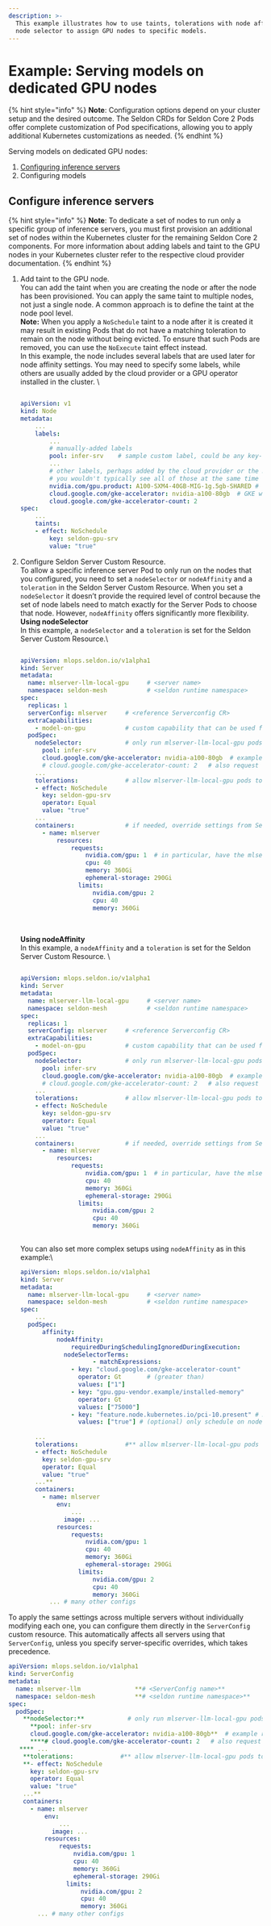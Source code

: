 ```yaml
---
description: >-
  This example illustrates how to use taints, tolerations with node affinity or
  node selector to assign GPU nodes to specific models.
---
```


# Example: Serving models on dedicated GPU nodes

{% hint style="info" %}
**Note**: Configuration options depend on your cluster setup and the desired outcome. The Seldon CRDs for Seldon Core 2 Pods offer complete customization of Pod specifications, allowing you to apply additional Kubernetes customizations as needed.
{% endhint %}

Serving models on dedicated GPU nodes:

1. [Configuring inference servers ](example-serving-models-on-dedicated-gpu-nodes.md#configure-inference-servers)
2. Configuring models&#x20;

## Configure inference servers

{% hint style="info" %}
**Note**: To dedicate a set of nodes to run only a specific group of inference servers, you must first provision an additional set of nodes within the Kubernetes cluster for the remaining Seldon Core 2 components. For more information about adding labels and taint to the GPU nodes in your Kubernetes cluster refer to the respective cloud provider documentation.
{% endhint %}

1.  Add taint to the GPU node.\
    You can add the taint when you are creating the node or after the node has been provisioned. You can apply the same taint to multiple nodes, not just a single node. A common approach is to define the taint at the node pool level. \
    **Note:**  When you apply a `NoSchedule` taint to a node after it is created it may result in existing Pods that do not have a matching toleration to remain on the node without being evicted. To ensure that such Pods are removed, you can use the `NoExecute` taint effect instead. \
    In this example, the node includes several labels that are used later for node affinity settings. You may need to specify some labels, while others are usually added by the cloud provider or a GPU operator installed in the cluster. \


    ```yaml

    apiVersion: v1
    kind: Node
    metadata:
    	...
    	labels:
    		...
    		# manually-added labels
    		pool: infer-srv    # sample custom label, could be any key-value pair
    		...
    		# other labels, perhaps added by the cloud provider or the NVIDIA GPU operator
    		# you wouldn't typically see all of those at the same time
    		nvidia.com/gpu.product: A100-SXM4-40GB-MIG-1g.5gb-SHARED # sample label as added by gpu-feature-discovery when using the NVIDIA GPU Operator
    		cloud.google.com/gke-accelerator: nvidia-a100-80gb  # GKE without NVIDIA GPU operator
    		cloud.google.com/gke-accelerator-count: 2		
    spec:
    	...
    	taints:
    	- effect: NoSchedule
    		key: seldon-gpu-srv
    		value: "true"
    ```
2.  Configure Seldon Server Custom Resource. \
    To allow a specific inference server Pod to only run on the nodes that you configured, you need to set a `nodeSelector` or `nodeAffinity` and a `toleration` in the Seldon Server Custom Resource.  When you set a `nodeSelector` it doesn’t provide the required level of control because the set of node labels need to match exactly for the Server Pods to choose that node. However, `nodeAffinity` offers significantly more flexibility.\
    **Using nodeSelector**\
    &#x20;In this example, a `nodeSelector` and a `toleration` is set for the Seldon Server Custom Resource.\


    ```yaml

    apiVersion: mlops.seldon.io/v1alpha1
    kind: Server
    metadata:
      name: mlserver-llm-local-gpu     # <server name>
      namespace: seldon-mesh           # <seldon runtime namespace>
    spec:
      replicas: 1
      serverConfig: mlserver     # <reference Serverconfig CR>
      extraCapabilities:
        - model-on-gpu           # custom capability that can be used for matching Model to this server
      podSpec:
        nodeSelector:            # only run mlserver-llm-local-gpu pods on nodes that have all those labels  
          pool: infer-srv
          cloud.google.com/gke-accelerator: nvidia-a100-80gb  # example requesting specific GPU on GKE, not required
          # cloud.google.com/gke-accelerator-count: 2   # also request node with label denoting a specific GPU count
        ...
        tolerations:             # allow mlserver-llm-local-gpu pods to be scheduled on nodes with the matching taint
        - effect: NoSchedule
          key: seldon-gpu-srv
          operator: Equal
          value: "true"
        ...
        containers:              # if needed, override settings from Serverconfig, for this specific Server
    	  - name: mlserver
    		  resources:
    			  requests:
    				  nvidia.com/gpu: 1  # in particular, have the mlserver container request a GPU
    				  cpu: 40
    				  memory: 360Gi
    				  ephemeral-storage: 290Gi
    				limits:
    					nvidia.com/gpu: 2
    					cpu: 40
    					memory: 360Gi
    					
    ```

    \
    **Using nodeAffinity** \
    In this example, a `nodeAffinity` and a `toleration` is set for the Seldon Server Custom Resource. \


    ```yaml

    apiVersion: mlops.seldon.io/v1alpha1
    kind: Server
    metadata:
      name: mlserver-llm-local-gpu     # <server name>
      namespace: seldon-mesh           # <seldon runtime namespace>
    spec:
      replicas: 1
      serverConfig: mlserver     # <reference Serverconfig CR>
      extraCapabilities:
        - model-on-gpu           # custom capability that can be used for matching Model to this server
      podSpec:
        nodeSelector:            # only run mlserver-llm-local-gpu pods on nodes that have all those labels  
          pool: infer-srv
          cloud.google.com/gke-accelerator: nvidia-a100-80gb  # example requesting specific GPU on GKE, not required
          # cloud.google.com/gke-accelerator-count: 2   # also request node with label denoting a specific GPU count
        ...
        tolerations:             # allow mlserver-llm-local-gpu pods to be scheduled on nodes with the matching taint
        - effect: NoSchedule
          key: seldon-gpu-srv
          operator: Equal
          value: "true"
        ...
        containers:              # if needed, override settings from Serverconfig, for this specific Server
    	  - name: mlserver
    		  resources:
    			  requests:
    				  nvidia.com/gpu: 1  # in particular, have the mlserver container request a GPU
    				  cpu: 40
    				  memory: 360Gi
    				  ephemeral-storage: 290Gi
    				limits:
    					nvidia.com/gpu: 2
    					cpu: 40
    					memory: 360Gi
    					
    ```

    You can also set more complex setups using `nodeAffinity` as in this example:\


    ```yaml
    apiVersion: mlops.seldon.io/v1alpha1
    kind: Server
    metadata:
      name: mlserver-llm-local-gpu     # <server name>
      namespace: seldon-mesh           # <seldon runtime namespace>
    spec:
    	...
      podSpec:
    	  affinity:
    		  nodeAffinity:
    			  requiredDuringSchedulingIgnoredDuringExecution:
    	        nodeSelectorTerms:
    					- matchExpressions:
    	          - key: "cloud.google.com/gke-accelerator-count"
    	            operator: Gt       # (greater than)
    	            values: ["1"]
    	          - key: "gpu.gpu-vendor.example/installed-memory"
    	            operator: Gt
    	            values: ["75000"]
    	          - key: "feature.node.kubernetes.io/pci-10.present" # NFD Feature label
    	            values: ["true"] # (optional) only schedule on nodes with PCI device 10
        
        ...
        tolerations:             #** allow mlserver-llm-local-gpu pods to be scheduled on nodes with the matching taint
        - effect: NoSchedule
          key: seldon-gpu-srv
          operator: Equal
          value: "true"
        ...**
        containers:
    	  - name: mlserver
    		  env:
    			  ...
    			image: ...
    		  resources:
    			  requests:
    				  nvidia.com/gpu: 1
    				  cpu: 40
    				  memory: 360Gi
    				  ephemeral-storage: 290Gi
    				limits:
    					nvidia.com/gpu: 2
    					cpu: 40
    					memory: 360Gi
    		... # many other configs
    ```

To apply the same settings across multiple servers without individually modifying each one, you can configure them directly in the `ServerConfig` custom resource. This automatically affects all servers using that `ServerConfig`, unless you specify server-specific overrides, which takes precedence.

```yaml
apiVersion: mlops.seldon.io/v1alpha1
kind: ServerConfig
metadata:
  name: mlserver-llm               **# <ServerConfig name>**
  namespace: seldon-mesh           **# <seldon runtime namespace>**
spec:
  podSpec:
    **nodeSelector:**            # only run mlserver-llm-local-gpu pods on nodes that have all those labels  
      **pool: infer-srv
      cloud.google.com/gke-accelerator: nvidia-a100-80gb**  # example requesting specific GPU on GKE, not required
      ****# cloud.google.com/gke-accelerator-count: 2   # also request node with label denoting a specific GPU count
   **** ...
    **tolerations:             #** allow mlserver-llm-local-gpu pods to be scheduled on nodes with the matching taint
    **- effect: NoSchedule
      key: seldon-gpu-srv
      operator: Equal
      value: "true"
    ...**
    containers:
	  - name: mlserver
		  env:
			  ...
			image: ...
		  resources:
			  requests:
				  nvidia.com/gpu: 1
				  cpu: 40
				  memory: 360Gi
				  ephemeral-storage: 290Gi
				limits:
					nvidia.com/gpu: 2
					cpu: 40
					memory: 360Gi
		... # many other configs
```

